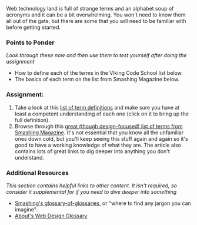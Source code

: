 Web technology land is full of strange terms and an alphabet soup of acronyms and it can be a bit overwhelming.  You won't need to know them all out of the gate, but there are some that you will need to be familiar with before getting started.

### Points to Ponder

*Look through these now and then use them to test yourself after doing the assignment*


* How to define each of the terms in the Viking Code School list below.
* The basics of each term on the list from Smashing Magazine below.

### Assignment:

1. Take a look at this [list of term definitions](http://www.vikingcodeschool.com/web-development-basics/terms-to-know) and make sure you have at least a competent understanding of each one (click on it to bring up the full definition).
2. Browse through this [great (though design-focused) list of terms from Smashing Magazine](http://www.smashingmagazine.com/2009/05/21/web-design-industry-jargon-glossary-and-resources/).  It's not essential that you know all the unfamiliar ones down cold, but you'll keep seeing this stuff again and again so it's good to have a working knowledge of what they are.  The article also contains lots of great links to dig deeper into anything you don't understand.

### Additional Resources

*This section contains helpful links to other content. It isn't required, so consider it supplemental for if you need to dive deeper into something*

* [Smashing's glossary-of-glossaries](http://www.smashingmagazine.com/2009/05/29/useful-glossaries-for-web-designers-and-developers/), or "where to find any jargon you can imagine".
* [About's Web Design Glossary](http://webdesign.about.com/od/webdesignhtmlatoz/a/blglossary.htm)
